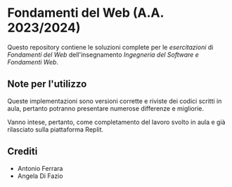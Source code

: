 # Fondamenti del Web (A.A. 2023/2024)

Questo repository contiene le soluzioni complete per le *esercitazioni* di *Fondamenti del Web* dell'insegnamento *Ingegneria del Software e Fondamenti Web*.

## Note per l'utilizzo

Queste implementazioni sono versioni corrette e riviste dei codici scritti in aula, pertanto potranno presentare numerose differenze e migliorie.

Vanno intese, pertanto, come completamento del lavoro svolto in aula e già rilasciato sulla piattaforma Replit.

## Crediti

 - Antonio Ferrara
 - Angela Di Fazio
